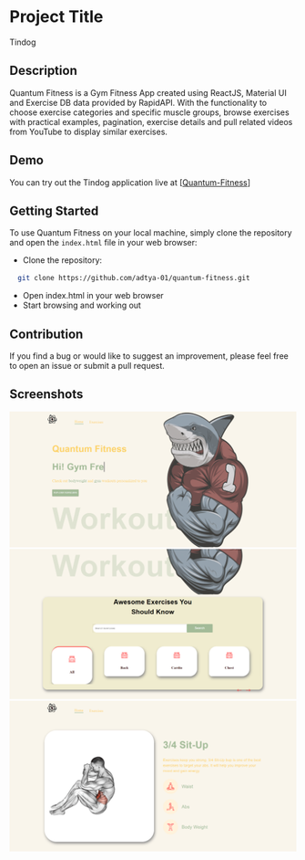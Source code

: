 # Project Title

Tindog 

## Description

Quantum Fitness is a Gym Fitness App created using ReactJS, Material UI and Exercise DB data provided by RapidAPI. With the functionality to choose exercise categories and specific muscle groups, browse exercises with practical examples, pagination, exercise details and pull related videos from YouTube to display similar exercises.



## Demo

You can try out the Tindog application live at [[Quantum-Fitness](https://quantumfitness.netlify.app/)]


## Getting Started

To use Quantum Fitness on your local machine, simply clone the repository and open the `index.html` file in your web browser:

- Clone the repository:

```bash
  git clone https://github.com/adtya-01/quantum-fitness.git
```
  - Open index.html in your web browser
  - Start browsing and working out

## Contribution

If you find a bug or would like to suggest an improvement, please feel free to open an issue or submit a pull request.

## Screenshots

<img src = coverpg.png>
<img src = searchpg.png>
<img src = detail.png>

